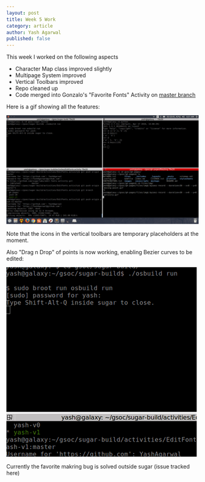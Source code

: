 ```yaml
---
layout: post
title: Week 5 Work
category: article
author: Yash Agarwal
published: false
---
```


This week I worked on the following aspects

* Character Map class improved slightly
* Multipage System improved
* Vertical Toolbars improved
* Repo cleaned up
* Code merged into Gonzalo's "Favorite Fonts" Activity on [master branch](https://github.com/sugarlabs/edit-fonts-activity/tree/master)

Here is a gif showing all the features:

![2016-06-20 activity preview](files/img/2016-06-20-activity.gif)

Note that the icons in the vertical toolbars are temporary placeholders at the moment.

Also "Drag n Drop" of points is now working, enabling Bezier curves to be edited:

![2016-06-20 bezier editing](files/img/2016-06-20-bezier.gif)

Currently the favorite makring bug is solved outside sugar (issue tracked here)
